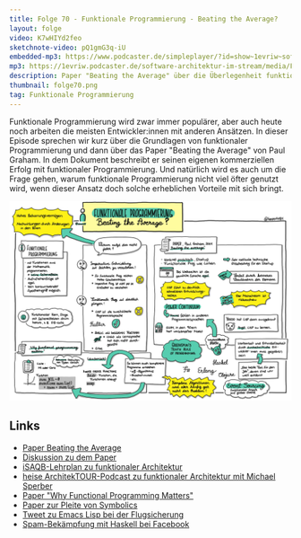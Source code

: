 ```yaml
---
title: Folge 70 - Funktionale Programmierung - Beating the Average?
layout: folge
video: K7wHIYd2feo
sketchnote-video: pQ1gmG3q-iU
embedded-mp3: https://www.podcaster.de/simpleplayer/?id=show~1evriw~software-architektur-im-stream~pod-fc37837f233433aec64d8819ab&v=1628490320
mp3: https://1evriw.podcaster.de/software-architektur-im-stream/media/FunktionaleProgrammierung.mp3
description: Paper "Beating the Average" über die Überlegenheit funktionaler Programmierung
thumbnail: folge70.png
tag: Funktionale Programmierung
---
```


Funktionale Programmierung wird zwar immer populärer, aber auch heute
noch arbeiten die meisten Entwickler:innen mit anderen Ansätzen. In
dieser Episode sprechen wir kurz über die Grundlagen von funktionaler
Programmierung und dann über das Paper "Beating the Average"
von Paul Graham. In dem Dokument beschreibt er seinen eigenen
kommerziellen Erfolg mit funktionaler Programmierung. Und natürlich
wird es auch um die Frage gehen, warum funktionale Programmierung
nicht viel öfter genutzt wird, wenn dieser Ansatz doch solche
erheblichen Vorteile mit sich bringt.


![Sketchnotes](/sketchnotes/folge70.jpg)

## Links

* [Paper Beating the Average](http://www.paulgraham.com/avg.html)
* [Diskussion zu dem
  Paper](https://discuss.fogcreek.com/joelonsoftware/default.asp?cmd=show&ixPost=31402)
* [iSAQB-Lehrplan zu funktionaler
  Architektur](https://isaqb-org.github.io/curriculum-funar/curriculum-funar-de.pdf)
* [heise ArchitekTOUR-Podcast zu funktionaler Architektur mit Michael Sperber](https://www.heise.de/developer/artikel/Episode-69-Funktionale-Softwarearchitektur-4656125.html)
* [Paper "Why Functional Programming
  Matters"](https://www.cs.kent.ac.uk/people/staff/dat/miranda/whyfp90.pdf)
* [Paper zur Pleite von
  Symbolics](https://web.archive.org/web/20080308143134/http://www.sts.tu-harburg.de/~r.f.moeller/symbolics-info/Symbolics.pdf)
* [Tweet zu Emacs Lisp bei der
  Flugsicherung](https://twitter.com/ewolff/status/1363224589250285568)
* [Spam-Bekämpfung mit Haskell bei
  Facebook](https://www.heise.de/news/Facebooks-Retrie-Refaktorisierung-komplexer-Haskell-Projekte-als-Open-Source-4838624.html)


